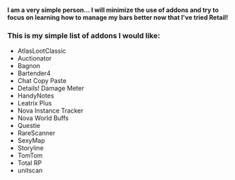#### I am a very simple person... I will minimize the use of addons and try to focus on learning how to manage my bars better now that I've tried Retail!
### This is my simple list of addons I would like:
- AtlasLootClassic
- Auctionator
- Bagnon
- Bartender4 
- Chat Copy Paste
- Details! Damage Meter
- HandyNotes
- Leatrix Plus
- Nova Instance Tracker
- Nova World Buffs
- Questie
- RareScanner
- SexyMap
- Storyline
- TomTom
- Total RP
- unitscan
